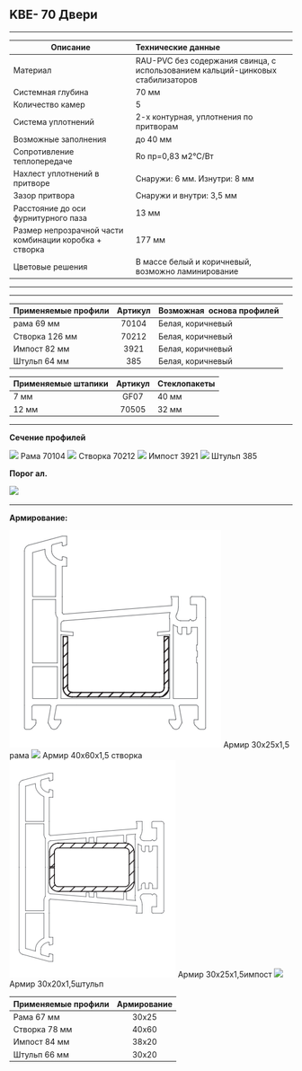 ## **KBE- 70 Двери**

* * *

| Описание  |  Технические данные |
|----------------|:----------|
|  Материал | RAU-PVC без содержания свинца, с использованием кальций-цинковых стабилизаторов | 
|  Системная глубина | 70 мм | 
|  Количество камер | 5 | 
|  Система уплотнений | 2-х контурная, уплотнения по притворам | 
|  Возможные заполнения | до 40 мм | 
| Сопротивление теплопередаче | Ro пр=0,83 м2°С/Вт |
|  Нахлест уплотнений в притворе | Снаружи: 6 мм. Изнутри: 8 мм | 
|  Зазор притвора | Снаружи и внутри: 3,5 мм | 
|  Расстояние до оси фурнитурного паза | 13 мм | 
|  Размер непрозрачной части комбинации коробка + створка | 177 мм | 
| Цветовые решения | В массе белый и коричневый, возможно ламинирование | 

* * *

* * *

| Применяемые профили | Артикул | Возможная  основа профилей |
|----------------|:---------:|:----------|
| рама 69 мм |  70104  |  Белая, коричневый |
| Створка 126 мм  | 70212 |  Белая, коричневый |
| Импост 82 мм | 3921 |  Белая, коричневый |
| Штульп 64 мм | 385  |  Белая, коричневый |

| Применяемые штапики | Артикул | Стеклопакеты |
|----------------|:---------:|:----------|
| 7 мм | GF07  |  40 мм |
| 12 мм | 70505  |  32 мм |

* * *

**Сечение профилей**

![](https://raw.githubusercontent.com/blackmixer/help_os/master/kve70dveri/media/image1.png)
Рама 70104
![](https://raw.githubusercontent.com/blackmixer/help_os/master/kve70dveri/media/image2.png)
Створка 70212
![](https://raw.githubusercontent.com/blackmixer/help_os/master/kve70dveri/media/image3.png)
Импост 3921
![](https://raw.githubusercontent.com/blackmixer/help_os/master/kve70dveri/media/image4.png)
Штульп 385

**Порог ал.**

![](https://raw.githubusercontent.com/blackmixer/help_os/master/kve70dveri/media/image5.png)

* * *

**Армирование:**

![](https://github.com/AlexandraEgorovatmk/help_os/blob/master/kve70dveri/media/6.png)
Армир 30х25х1,5 рама
![](https://raw.githubusercontent.com/blackmixer/help_os/master/kve70dveri/media/image7.png)
Армир 40х60х1,5 створка
![](https://github.com/AlexandraEgorovatmk/help_os/blob/master/kve70dveri/media/10.png)
Армир 30x25x1,5импост 
![](https://raw.githubusercontent.com/blackmixer/help_os/master/kve70dveri/media/image9.png)
Армир 30x20x1,5штульп

| Применяемые профили | Армирование |
|----------------|:---------:|
| Рама 67 мм | 30х25 |
| Створка 78 мм  | 40х60 |
| Импост 84 мм | 38x20 |
| Штульп 66 мм | 30х20 |

